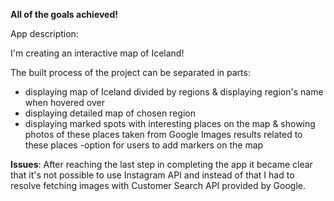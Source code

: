 **All of the goals achieved!** 

App description:

I'm creating an interactive map of Iceland!

The built process of the project can be separated in parts:
- displaying map of Iceland divided by regions & displaying region's name when hovered over 
- displaying detailed map of chosen region 
- displaying marked spots with interesting places on the map & showing photos of these places taken from Google Images results related to these places
-option for users to add markers on the map 

**Issues**:
After reaching the last step in completing the app it became clear that it's not possible to use Instagram API and instead of that I had to resolve fetching images with Customer Search API provided by Google.
